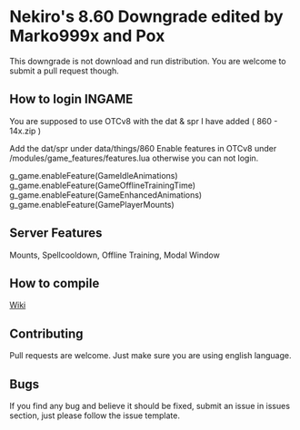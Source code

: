 # Nekiro's 8.60 Downgrade edited by Marko999x and Pox

This downgrade is not download and run distribution.
You are welcome to submit a pull request though.

## How to login INGAME

You are supposed to use OTCv8 with the dat & spr I have added ( 860 - 14x.zip )

Add the dat/spr under data/things/860
Enable features in OTCv8 under /modules/game_features/features.lua otherwise you can not login.

g_game.enableFeature(GameIdleAnimations)
g_game.enableFeature(GameOfflineTrainingTime)
g_game.enableFeature(GameEnhancedAnimations)
g_game.enableFeature(GamePlayerMounts)

## Server Features

Mounts, Spellcooldown, Offline Training, Modal Window


## How to compile

[Wiki](https://github.com/otland/forgottenserver/wiki/Compiling)

## Contributing

Pull requests are welcome.
Just make sure you are using english language.

## Bugs

If you find any bug and believe it should be fixed, submit an issue in issues section, just please follow the issue template.